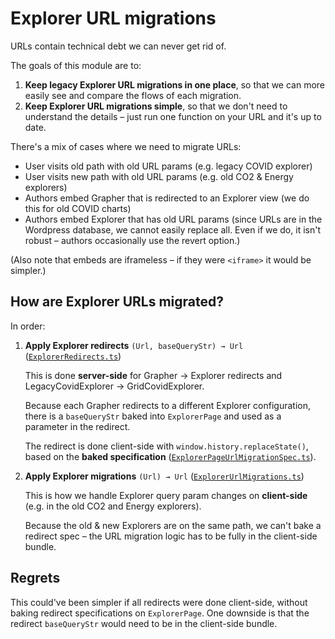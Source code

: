 # Explorer URL migrations

URLs contain technical debt we can never get rid of.

The goals of this module are to:

1. **Keep legacy Explorer URL migrations in one place**, so that we can more easily see and compare the flows of each migration.
2. **Keep Explorer URL migrations simple**, so that we don't need to understand the details – just run one function on your URL and it's up to date.

There's a mix of cases where we need to migrate URLs:

-   User visits old path with old URL params (e.g. legacy COVID explorer)
-   User visits new path with old URL params (e.g. old CO2 & Energy explorers)
-   Authors embed Grapher that is redirected to an Explorer view (we do this for old COVID charts)
-   Authors embed Explorer that has old URL params (since URLs are in the Wordpress database, we cannot easily replace all. Even if we do, it isn't robust – authors occasionally use the revert option.)

(Also note that embeds are iframeless – if they were `<iframe>` it would be simpler.)

## How are Explorer URLs migrated?

In order:

1. **Apply Explorer redirects** `(Url, baseQueryStr) → Url` ([`ExplorerRedirects.ts`](../../explorerAdminServer/ExplorerRedirects.ts))

    This is done **server-side** for Grapher → Explorer redirects and LegacyCovidExplorer → GridCovidExplorer.

    Because each Grapher redirects to a different Explorer configuration, there is a `baseQueryStr` baked into `ExplorerPage` and used as a parameter in the redirect.

    The redirect is done client-side with `window.history.replaceState()`, based on the **baked specification** ([`ExplorerPageUrlMigrationSpec.ts`](./ExplorerPageUrlMigrationSpec.ts)).

2. **Apply Explorer migrations** `(Url) → Url` ([`ExplorerUrlMigrations.ts`](./ExplorerUrlMigrations.ts))

    This is how we handle Explorer query param changes on **client-side** (e.g. in the old CO2 and Energy explorers).

    Because the old & new Explorers are on the same path, we can't bake a redirect spec – the URL migration logic has to be fully in the client-side bundle.

## Regrets

This could've been simpler if all redirects were done client-side, without baking redirect specifications on `ExplorerPage`. One downside is that the redirect `baseQueryStr` would need to be in the client-side bundle.
